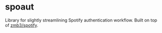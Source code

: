 # spoaut

Library for slightly streamlining Spotify authentication workflow. Built on top of [zmb3/spotify](https://github.com/zmb3/spotify).
